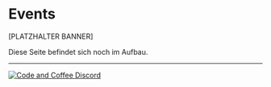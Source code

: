 # Events

[PLATZHALTER BANNER]

Diese Seite befindet sich noch im Aufbau.

***
[![Code and Coffee Discord](https://discordapp.com/api/guilds/889432631672983562/widget.png?style=banner2)](http://discord.code-n.coffee)